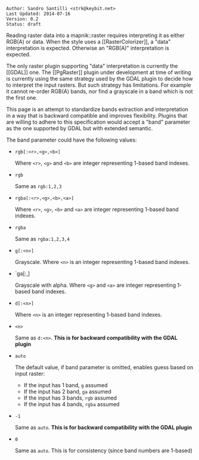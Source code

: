 ```
Author: Sandro Santilli <strk@keybit.net>
Last Updated: 2014-07-16
Version: 0.2 
Status: draft
```

Reading raster data into a mapnik::raster requires interpreting it as either RGB(A) or data.
When the style uses a [[RasterColorizer]], a "data" interpretation is expected.
Otherwise an "RGB(A)" interpretation is expected.

The only raster plugin supporting "data" interpretation is currently the [[GDAL]] one.
The [[PgRaster]] plugin under development at time of writing is currently using the same strategy used by the GDAL plugin to decide how to interpret the input rasters. But such strategy has limitations. For example it cannot re-order RGB(A) bands, nor find a grayscale in a band which is not the first one.

This page is an attempt to standardize bands extraction and interpretation in a way that is backward compatible and improves flexibility. Plugins that are willing to adhere to this specification would accept a "band" parameter as the one supported by GDAL but with extended semantic.

The band parameter could have the following values:

 - `rgb[:<r>,<g>,<b>]`

   Where `<r>`, `<g>` and `<b>` are integer representing 1-based band indexes.
 
 - `rgb`

   Same as `rgb:1,2,3`

 - `rgba[:<r>,<g>,<b>,<a>]`

    Where `<r>`, `<g>`, `<b>` and `<a>` are integer representing 1-based band indexes.
   
 - `rgba`

    Same as `rgba:1,2,3,4`

 - `g[:<n>]`

   Grayscale.
   Where `<n>` is an integer representing 1-based band indexes.

 - `ga[:<g>,<a>]

   Grayscale with alpha.
   Where `<g>` and `<a>` are integer representing 1-based band indexes.

 - `d[:<n>]`

   Where `<n>` is an integer representing 1-based band indexes.

 - `<n>`

   Same as `d:<n>`.
   **This is for backward compatibility with the GDAL plugin**

 - `auto`

   The default value, if band parameter is omitted, enables guess based on input raster:
   - If the input has 1 band, `g` assumed
   - If the input has 2 band, `ga` assumed
   - If the input has 3 bands, `rgb` assumed
   - If the input has 4 bands, `rgba` assumed

 - `-1`

   Same as `auto`.
   **This is for backward compatibility with the GDAL plugin**

 - `0`

   Same as `auto`.
   This is for consistency (since band numbers are 1-based)
